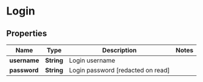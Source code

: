 
# Login

## Properties
Name | Type | Description | Notes
------------ | ------------- | ------------- | -------------
**username** | **String** | Login username | 
**password** | **String** | Login password [redacted on read] | 



